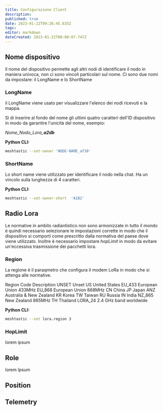 ```yaml
---
title: Configurazione Client
description: 
published: true
date: 2023-01-22T09:26:45.635Z
tags: 
editor: markdown
dateCreated: 2023-01-22T00:08:07.747Z
---
```


## Nome dispositivo
Il nome del dispositivo permette agli altri nodi di identificare il nodo in maniera univoca, non ci sono vincoli particolari sul nome. Ci sono due nomi da impostare: il LongName e lo ShortName 

### LongName
il LongName viene usato per visualizzare l'elenco dei nodi ricevuti e la mappa. 

Si di inserire al fondo del nome gli ultimi quatro caratteri dell'ID dispositivo in modo da garantire l'unicità del nome, esempio:

*Nome_Nodo_Lora_**a2db***

**Python CLI:**
```bash
meshtastic --set-owner 'NODE-NAME_af38'
```

### ShortName
Lo short name viene utilizzato per identificare il nodo nella chat. Ha un vincolo sulla lunghezza di 4 caratteri.

**Python CLI:**
```bash
meshtastic --set-owner-short  'A1B2'
```

## Radio Lora
Le normative in ambito radiantistico non sono armonizzate in tutto il mondo è quindi necessario selezionare le impostazioni corrette in modo che il dispositivo si comporti come prescritto dalla normativa del paese dove viene utilizzato. Inoltre è necessario impostare *hopLimit* in modo da evitare un'eccessiva trasmissione dei pacchetti lora.

### Region
La regione è il paraqmetro che configura il modem LoRa in modo che si attenga alle normative.


Region Code	Description
UNSET	Unset
US	United States
EU_433	European Union 433MHz
EU_868	European Union 868MHz
CN	China
JP	Japan
ANZ	Australia & New Zealand
KR	Korea
TW	Taiwan
RU	Russia
IN	India
NZ_865	New Zealand 865MHz
TH	Thailand
LORA_24	2.4 GHz band worldwide

**Python CLI:**
```bash
meshtastic --set lora.region 3
```

### HopLimit
lorem ipsum

## Role
lorem Ipsum

## Position

## Telemetry


